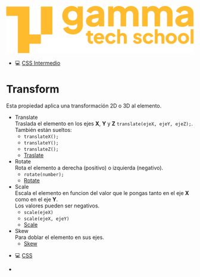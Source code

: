 ![logotipo de GammaTech School](../../assets/Logo_Yellow.png)

- 💻 [CSS Intermedio](../cssIntermedio/README.md)

# Transform
Esta propiedad aplica una transformación 2D o 3D al elemento.

+ Translate  
Traslada el elemento en los ejes **X**, **Y** y **Z** `translate(ejeX, ejeY, ejeZ);`. También están sueltos:
    - `translateX();`
    - `translateY();`
    - `translateZ();`
    - [Traslate](https://developer.mozilla.org/en-US/docs/Web/CSS/transform-function/translate)
+ Rotate  
Rota el elemento a derecha (positivo) o izquierda (negativo).  
    - `rotate(number);`
    - [Rotate](https://developer.mozilla.org/en-US/docs/Web/CSS/transform-function/rotate)
+ Scale  
Escala el elemento en funcion del valor que le pongas tanto en el eje **X** como en el eje **Y**.  
Los valores pueden ser negativos.  
    - `scale(ejeX)`
    - `scale(ejeX, ejeY)`
    - [Scale](https://developer.mozilla.org/en-US/docs/Web/CSS/transform-function/scale)
+ Skew  
Para doblar el elemento en sus ejes.  
    - [Skew](https://developer.mozilla.org/en-US/docs/Web/CSS/transform-function/skew)

- 💻 [CSS](../README.md)

- 
